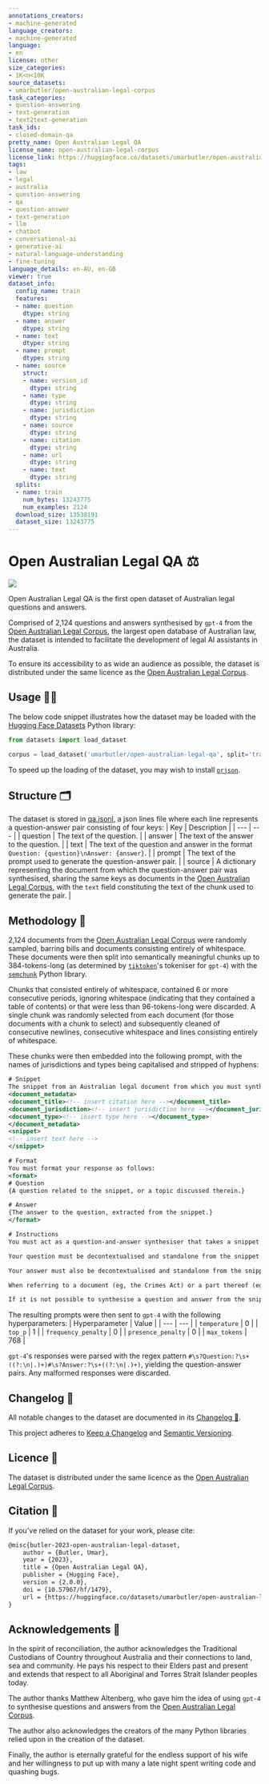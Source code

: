 ```yaml
---
annotations_creators:
- machine-generated
language_creators:
- machine-generated
language:
- en
license: other
size_categories:
- 1K<n<10K
source_datasets:
- umarbutler/open-australian-legal-corpus
task_categories:
- question-answering
- text-generation
- text2text-generation
task_ids:
- closed-domain-qa
pretty_name: Open Australian Legal QA
license_name: open-australian-legal-corpus
license_link: https://huggingface.co/datasets/umarbutler/open-australian-legal-corpus/blob/main/LICENCE.md
tags:
- law
- legal
- australia
- question-answering
- qa
- question-answer
- text-generation
- llm
- chatbot
- conversational-ai
- generative-ai
- natural-language-understanding
- fine-tuning
language_details: en-AU, en-GB
viewer: true
dataset_info:
  config_name: train
  features:
  - name: question
    dtype: string
  - name: answer
    dtype: string
  - name: text
    dtype: string
  - name: prompt
    dtype: string
  - name: source
    struct:
    - name: version_id
      dtype: string
    - name: type
      dtype: string
    - name: jurisdiction
      dtype: string
    - name: source
      dtype: string
    - name: citation
      dtype: string
    - name: url
      dtype: string
    - name: text
      dtype: string
  splits:
  - name: train
    num_bytes: 13243775
    num_examples: 2124
  download_size: 13538191
  dataset_size: 13243775
---
```

<!-- To update the above `dataset_info` section, please run the following command: `datasets-cli test open_australian_legal_qa.py --save_info --all_configs`. -->

# **Open Australian Legal QA ‍⚖️**
<a href="https://huggingface.co/datasets/umarbutler/open-australian-legal-qa" alt="Release"><img src="https://img.shields.io/badge/release-v2.0.0-green"></a>

Open Australian Legal QA is the first open dataset of Australian legal questions and answers.

Comprised of 2,124 questions and answers synthesised by `gpt-4` from the [Open Australian Legal Corpus](https://huggingface.co/datasets/umarbutler/open-australian-legal-corpus), the largest open database of Australian law, the dataset is intended to facilitate the development of legal AI assistants in Australia.

To ensure its accessibility to as wide an audience as possible, the dataset is distributed under the same licence as the [Open Australian Legal Corpus](https://huggingface.co/datasets/umarbutler/open-australian-legal-corpus/blob/main/LICENCE.md).

## Usage 👩‍💻
The below code snippet illustrates how the dataset may be loaded with the [Hugging Face Datasets](https://huggingface.co/docs/datasets/index) Python library:
```python
from datasets import load_dataset

corpus = load_dataset('umarbutler/open-australian-legal-qa', split='train')
```

To speed up the loading of the dataset, you may wish to install [`orjson`](https://github.com/ijl/orjson).

## Structure 🗂️
The dataset is stored in [qa.jsonl](https://huggingface.co/datasets/umarbutler/open-australian-legal-qa/blob/main/qa.jsonl), a json lines file where each line represents a question-answer pair consisting of four keys:
| Key | Description |
| --- | --- |
| question | The text of the question. |
| answer | The text of the answer to the question. |
| text | The text of the question and answer in the format `Question: {question}\nAnswer: {answer}`. |
| prompt | The text of the prompt used to generate the question-answer pair. |
| source | A dictionary representing the document from which the question-answer pair was synthesised, sharing the same keys as documents in the [Open Australian Legal Corpus](https://huggingface.co/datasets/umarbutler/open-australian-legal-corpus), with the `text` field constituting the text of the chunk used to generate the pair. |

## Methodology 🧪
2,124 documents from the [Open Australian Legal Corpus](https://huggingface.co/datasets/umarbutler/open-australian-legal-corpus) were randomly sampled, barring bills and documents consisting entirely of whitespace. These documents were then split into semantically meaningful chunks up to 384-tokens-long (as determined by [`tiktoken`](https://github.com/openai/tiktoken)'s tokeniser for `gpt-4`) with the [`semchunk`](https://github.com/umarbutler/semchunk) Python library. 

Chunks that consisted entirely of whitespace, contained 6 or more consecutive periods, ignoring whitespace (indicating that they contained a table of contents) or that were less than 96-tokens-long were discarded. A single chunk was randomly selected from each document (for those documents with a chunk to select) and subsequently cleaned of consecutive newlines, consecutive whitespace and lines consisting entirely of whitespace.

These chunks were then embedded into the following prompt, with the names of jurisdictions and types being capitalised and stripped of hyphens:
```xml
# Snippet
The snippet from an Australian legal document from which you must synthesise a question and answer is provided below.
<document_metadata>
<document_title><!-- insert citation here --></document_title>
<document_jurisdiction><!-- insert jurisdiction here --></document_jurisdiction>
<document_type><!-- insert type here --></document_type>
</document_metadata>
<snippet>
<!-- insert text here -->
</snippet>

# Format
You must format your response as follows:
<format>
# Question
{A question related to the snippet, or a topic discussed therein.}

# Answer
{The answer to the question, extracted from the snippet.}
</format>

# Instructions
You must act as a question-and-answer synthesiser that takes a snippet from an Australian legal document and synthesises a question related to the snippet, or a topic discussed therein, and an answer to that question, extracted from the snippet.

Your question must be decontextualised and standalone from the snippet. If the question pertains to a particular jurisdiction or document, it must state that explicitly (eg, 'In Victoria, is it lawful for ...?', 'What did the Court decide in Mabo v Queensland (No 2) [1992] HCA 23?', etc...).

Your answer must also be decontextualised and standalone from the snippet. It must reference the document from which it came (eg, 'Under the Crimes Act 1958 (Vic), ...', 'In Mabo v Queensland (No 2) [1992] HCA 23, the Court decided ...', etc...), not the snippet itself. It must be capable of being understood on its own and without reference to the snippet or its source document.

When referring to a document (eg, the Crimes Act) or a part thereof (eg, Paragraph 1), or to a person (eg, the Minister), organisation (eg, the Department) or concept (eg, the rule of law), you must refer to it by its full name (eg, the Crimes Act 1958 (Vic) instead of the Crimes Act, Paragraph 1 of ABC v XYZ instead of Paragraph 1, the Commonwealth Minister for Finance instead of the Minister).

If it is not possible to synthesise a question and answer from the snippet, you must respond with `<!no_qa!>`. Otherwise, your response must conform to the provided format.
```

The resulting prompts were then sent to `gpt-4` with the following hyperparameters:
| Hyperparameter | Value |
| --- | --- |
| `temperature` | 0 |
| `top_p` | 1 |
| `frequency_penalty` | 0 |
| `presence_penalty` | 0 |
| `max_tokens` | 768 |

`gpt-4`'s responses were parsed with the regex pattern `#\s?Question:?\s+((?:\n|.)+)#\s?Answer:?\s+((?:\n|.)+)`, yielding the question-answer pairs. Any malformed responses were discarded.

## Changelog 🔄
All notable changes to the dataset are documented in its [Changelog 🔄](https://huggingface.co/datasets/umarbutler/open-australian-legal-qa/blob/main/CHANGELOG.md).

This project adheres to [Keep a Changelog](https://keepachangelog.com/en/1.0.0/) and [Semantic Versioning](https://semver.org/spec/v2.0.0.html).

## Licence 📜
The dataset is distributed under the same licence as the [Open Australian Legal Corpus](https://huggingface.co/datasets/umarbutler/open-australian-legal-corpus/blob/main/LICENCE.md).

## Citation 🔖
If you've relied on the dataset for your work, please cite:
```latex
@misc{butler-2023-open-australian-legal-dataset,
    author = {Butler, Umar},
    year = {2023},
    title = {Open Australian Legal QA},
    publisher = {Hugging Face},
    version = {2.0.0},
    doi = {10.57967/hf/1479},
    url = {https://huggingface.co/datasets/umarbutler/open-australian-legal-qa}
}
```

## Acknowledgements 🙏
In the spirit of reconciliation, the author acknowledges the Traditional Custodians of Country throughout Australia and their connections to land, sea and community. He pays his respect to their Elders past and present and extends that respect to all Aboriginal and Torres Strait Islander peoples today.

The author thanks Matthew Altenberg, who gave him the idea of using `gpt-4` to synthesise questions and answers from the [Open Australian Legal Corpus](https://huggingface.co/datasets/umarbutler/open-australian-legal-corpus).

The author also acknowledges the creators of the many Python libraries relied upon in the creation of the dataset.

Finally, the author is eternally grateful for the endless support of his wife and her willingness to put up with many a late night spent writing code and quashing bugs.